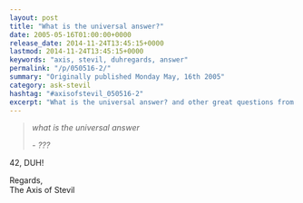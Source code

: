 ```yaml
---
layout: post
title: "What is the universal answer?"
date: 2005-05-16T01:00:00+0000
release_date: 2014-11-24T13:45:15+0000
lastmod: 2014-11-24T13:45:15+0000
keywords: "axis, stevil, duhregards, answer"
permalink: "/p/050516-2/"
summary: "Originally published Monday May, 16th 2005"
category: ask-stevil
hashtag: "#axisofstevil_050516-2"
excerpt: "What is the universal answer? and other great questions from Monday May, 16th 2005"
---
```


> *what is the universal answer*
> 
> *\- ???*

42, DUH!

Regards,  
The Axis of Stevil
